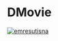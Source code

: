 # DMovie
[![emresutisna](https://circleci.com/gh/emresutisna/DMovie.svg?style=svg)](https://circleci.com/gh/emresutisna/DMovie)
